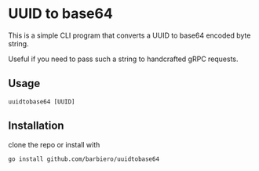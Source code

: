 # UUID to base64

This is a simple CLI program that converts a UUID to base64 encoded byte string.

Useful if you need to pass such a string to handcrafted gRPC requests.

## Usage

```shell
uuidtobase64 [UUID]
```

## Installation

clone the repo or install with

```sh
go install github.com/barbiero/uuidtobase64
```
